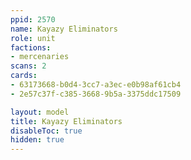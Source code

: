 ```yaml
---
ppid: 2570
name: Kayazy Eliminators
role: unit
factions:
- mercenaries
scans: 2
cards:
- 63173668-b0d4-3cc7-a3ec-e0b98af61cb4
- 2e57c37f-c385-3668-9b5a-3375ddc17509

layout: model
title: Kayazy Eliminators
disableToc: true
hidden: true
---
```

